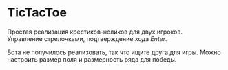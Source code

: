 # TicTacToe
Простая реализация крестиков-ноликов для двух игроков.  
Управление стрелочками, подтверждение хода *Enter*.

Бота не получилось реализовать, так что ищите друга для игры. Можно настроить размер поля и размерность ряда для победы.
